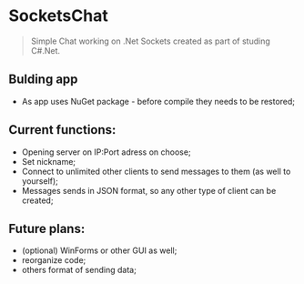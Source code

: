 # SocketsChat
> Simple Chat working on .Net Sockets created as part of studing C#.Net.

## Bulding app
* As app uses NuGet package - before compile they needs to be restored;

## Current functions:
* Opening server on IP:Port adress on choose;
* Set nickname;
* Connect to unlimited other clients to send messages to them (as well to yourself);
* Messages sends in JSON format, so any other type of client can be created;

## Future plans:
* (optional) WinForms or other GUI as well;
* reorganize code;
* others format of sending data;
